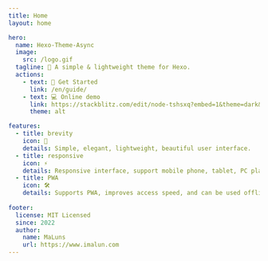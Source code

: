 ```yaml
---
title: Home
layout: home

hero:
  name: Hexo-Theme-Async
  image:
    src: /logo.gif
  tagline: 🎈 A simple & lightweight theme for Hexo.
  actions:
    - text: 🚀 Get Started
      link: /en/guide/
    - text: 💻 Online demo
      link: https://stackblitz.com/edit/node-tshsxq?embed=1&theme=dark&view=editor
      theme: alt

features:
  - title: brevity
    icon: 🌸
    details: Simple, elegant, lightweight, beautiful user interface.
  - title: responsive
    icon: ⚡️
    details: Responsive interface, support mobile phone, tablet, PC platform.
  - title: PWA 
    icon: 🛠️
    details: Supports PWA, improves access speed, and can be used offline.
    
footer:
  license: MIT Licensed
  since: 2022
  author:
    name: MaLuns
    url: https://www.imalun.com
---
```


<DemoSitesLine title="📢 Sites that use themes" />